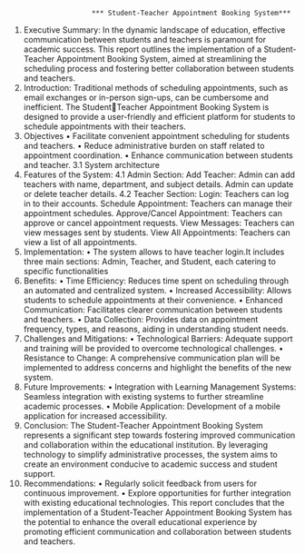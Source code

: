                         *** Student-Teacher Appointment Booking System***
1. Executive Summary: In the dynamic landscape of education, effective 
communication between students and teachers is paramount for academic success. This 
report outlines the implementation of a Student-Teacher Appointment Booking System, 
aimed at streamlining the scheduling process and fostering better collaboration 
between students and teachers.
2. Introduction: Traditional methods of scheduling appointments, such as email 
exchanges or in-person sign-ups, can be cumbersome and inefficient. The StudentTeacher Appointment Booking System is designed to provide a user-friendly and 
efficient platform for students to schedule appointments with their teachers.
3. Objectives
• Facilitate convenient appointment scheduling for students and teachers.
• Reduce administrative burden on staff related to appointment coordination.
• Enhance communication between students and teacher.
3.1 System architecture
4. Features of the System:
4.1 Admin Section:
Add Teacher:
Admin can add teachers with name, department, and subject details.
Admin can update or delete teacher details.
4.2 Teacher Section:
Login:
Teachers can log in to their accounts.
Schedule Appointment: 
Teachers can manage their appointment schedules.
Approve/Cancel Appointment:
Teachers can approve or cancel appointment requests.
View Messages:
Teachers can view messages sent by students.
View All Appointments: 
Teachers can view a list of all appointments.
5. Implementation:
• The system allows to have teacher login.It includes three main sections: Admin, 
Teacher, and Student, each catering to specific functionalities
6. Benefits:
• Time Efficiency: Reduces time spent on scheduling through an automated and 
centralized system.
• Increased Accessibility: Allows students to schedule appointments at their 
convenience.
• Enhanced Communication: Facilitates clearer communication between students 
and teachers.
• Data Collection: Provides data on appointment frequency, types, and reasons, 
aiding in understanding student needs.
7. Challenges and Mitigations:
• Technological Barriers: Adequate support and training will be provided to 
overcome technological challenges.
• Resistance to Change: A comprehensive communication plan will be 
implemented to address concerns and highlight the benefits of the new system.
8. Future Improvements:
• Integration with Learning Management Systems: Seamless integration with 
existing systems to further streamline academic processes.
• Mobile Application: Development of a mobile application for increased 
accessibility.
9. Conclusion: The Student-Teacher Appointment Booking System represents a 
significant step towards fostering improved communication and collaboration within the 
educational institution. By leveraging technology to simplify administrative processes, 
the system aims to create an environment conducive to academic success and student 
support.
10. Recommendations:
• Regularly solicit feedback from users for continuous improvement.
• Explore opportunities for further integration with existing educational 
technologies.
This report concludes that the implementation of a Student-Teacher Appointment 
Booking System has the potential to enhance the overall educational experience by 
promoting efficient communication and collaboration between students and teachers.
